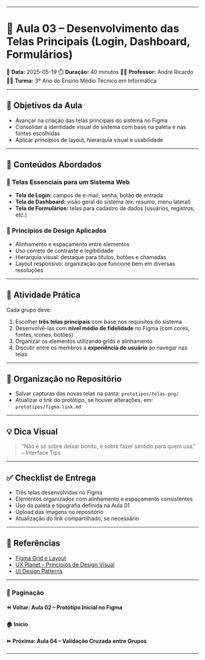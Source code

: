 ------

# 🧠 Aula 03 – Desenvolvimento das Telas Principais (Login, Dashboard, Formulários)

📅 **Data:** 2025-05-19
 ⏱️ **Duração:** 40 minutos
 👨‍🏫 **Professor:** André Ricardo
 👨‍🎓 **Turma:** 3º Ano do Ensino Médio Técnico em Informática

------

## 🎯 Objetivos da Aula

- Avançar na criação das telas principais do sistema no Figma
- Consolidar a identidade visual do sistema com base na paleta e nas fontes escolhidas
- Aplicar princípios de layout, hierarquia visual e usabilidade

------

## 🧩 Conteúdos Abordados

### 📱 Telas Essenciais para um Sistema Web

- **Tela de Login:** campos de e-mail, senha, botão de entrada
- **Tela de Dashboard:** visão geral do sistema (ex: resumo, menu lateral)
- **Tela de Formulários:** telas para cadastro de dados (usuários, registros, etc.)

### 🧭 Princípios de Design Aplicados

- Alinhamento e espaçamento entre elementos
- Uso correto de contraste e legibilidade
- Hierarquia visual: destaque para títulos, botões e chamadas
- Layout responsivo: organização que funcione bem em diversas resoluções

------

## 📝 Atividade Prática

Cada grupo deve:

1. Escolher **três telas principais** com base nos requisitos do sistema
2. Desenvolvê-las com **nível médio de fidelidade** no Figma (com cores, fontes, ícones, botões)
3. Organizar os elementos utilizando grids e alinhamento
4. Discutir entre os membros a **experiência do usuário** ao navegar nas telas

------

## 📂 Organização no Repositório

- Salvar capturas das novas telas na pasta:
   `prototipos/telas-png/`
- Atualizar o link do protótipo, se houver alterações, em:
   `prototipos/figma-link.md`

------

## 💡 Dica Visual

> "Não é só sobre deixar bonito, é sobre fazer sentido para quem usa." – Interface Tips

------

## ✅ Checklist de Entrega

-  Três telas desenvolvidas no Figma
-  Elementos organizados com alinhamento e espaçamento consistentes
-  Uso da paleta e tipografia definida na Aula 01
-  Upload das imagens no repositório
-  Atualização do link compartilhado, se necessário

------

## 📎 Referências

- [Figma Grid e Layout](https://help.figma.com/hc/en-us/articles/360040451373-Use-layout-grids-in-your-designs)
- [UX Planet – Princípios de Design Visual](https://uxplanet.org/visual-design-principles)
- [UI Design Patterns](https://ui-patterns.com/)

------

### 🔗 Paginação

#### ⏪ Voltar: Aula 02 – Protótipo Inicial no Figma

#### 🏠 Início

#### ⏩ Próxima: Aula 04 – Validação Cruzada entre Grupos

------